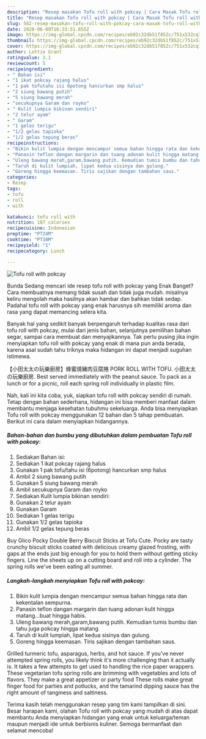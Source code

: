 ```yaml
---
description: "Resep masakan Tofu roll with pokcay | Cara Masak Tofu roll with pokcay Yang Menggugah Selera"
title: "Resep masakan Tofu roll with pokcay | Cara Masak Tofu roll with pokcay Yang Menggugah Selera"
slug: 562-resep-masakan-tofu-roll-with-pokcay-cara-masak-tofu-roll-with-pokcay-yang-menggugah-selera
date: 2020-06-09T16:33:51.655Z
image: https://img-global.cpcdn.com/recipes/eb92c32db51f852c/751x532cq70/tofu-roll-with-pokcay-foto-resep-utama.jpg
thumbnail: https://img-global.cpcdn.com/recipes/eb92c32db51f852c/751x532cq70/tofu-roll-with-pokcay-foto-resep-utama.jpg
cover: https://img-global.cpcdn.com/recipes/eb92c32db51f852c/751x532cq70/tofu-roll-with-pokcay-foto-resep-utama.jpg
author: Lottie Grant
ratingvalue: 3.1
reviewcount: 5
recipeingredient:
- " Bahan isi"
- "1 ikat pokcay rajang halus"
- "1 pak tofutahu isi 6potong hancurkan smp halus"
- "2 siung bawang putih"
- "5 siung bawang merah"
- "secukupnya Garam dan royko"
- " Kulit lumpia bikinan sendiri"
- "2 telur ayam"
- " Garam"
- "1 gelas terigu"
- "1/2 gelas tapioka"
- "1/2 gelas tepung beras"
recipeinstructions:
- "Bikin kulit lumpia dengan mencampur semua bahan hingga rata dan kekentalan sempurna."
- "Panasin teflon dangan margarin dan tuang adonan kulit hingga matang...buat hingga habis."
- "Uleng bawang merah,garam,bawang putih. Kemudian tumis bumbu dan tahu juga pokcay hingga matang"
- "Taruh di kulit lumpiah, lipat kedua sisinya dan gulung."
- "Goreng hingga keemasan. Tiris sajikan dengan tambahan saus."
categories:
- Resep
tags:
- tofu
- roll
- with

katakunci: tofu roll with 
nutrition: 187 calories
recipecuisine: Indonesian
preptime: "PT24M"
cooktime: "PT38M"
recipeyield: "1"
recipecategory: Lunch

---
```



![Tofu roll with pokcay](https://img-global.cpcdn.com/recipes/eb92c32db51f852c/751x532cq70/tofu-roll-with-pokcay-foto-resep-utama.jpg)

Bunda Sedang mencari ide resep tofu roll with pokcay yang Enak Banget? Cara membuatnya memang tidak susah dan tidak juga mudah. misalnya keliru mengolah maka hasilnya akan hambar dan bahkan tidak sedap. Padahal tofu roll with pokcay yang enak harusnya sih memiliki aroma dan rasa yang dapat memancing selera kita.

Banyak hal yang sedikit banyak berpengaruh terhadap kualitas rasa dari tofu roll with pokcay, mulai dari jenis bahan, selanjutnya pemilihan bahan segar, sampai cara membuat dan menyajikannya. Tak perlu pusing jika ingin menyiapkan tofu roll with pokcay yang enak di mana pun anda berada, karena asal sudah tahu triknya maka hidangan ini dapat menjadi suguhan istimewa.

【小田太太の玩樂廚房】蜂蜜燒豬肉豆腐捲 PORK ROLL WITH TOFU. 小田太太の玩樂廚房. Best served immediately with the peanut sauce. To pack as a lunch or for a picnic, roll each spring roll individually in plastic film.


Nah, kali ini kita coba, yuk, siapkan tofu roll with pokcay sendiri di rumah. Tetap dengan bahan sederhana, hidangan ini bisa memberi manfaat dalam membantu menjaga kesehatan tubuhmu sekeluarga. Anda bisa menyiapkan Tofu roll with pokcay menggunakan 12 bahan dan 5 tahap pembuatan. Berikut ini cara dalam menyiapkan hidangannya.

<!--inarticleads1-->

##### Bahan-bahan dan bumbu yang dibutuhkan dalam pembuatan Tofu roll with pokcay:

1. Sediakan  Bahan isi:
1. Sediakan 1 ikat pokcay rajang halus
1. Gunakan 1 pak tofu/tahu isi (6potong) hancurkan smp halus
1. Ambil 2 siung bawang putih
1. Gunakan 5 siung bawang merah
1. Ambil secukupnya Garam dan royko
1. Sediakan  Kulit lumpia bikinan sendiri:
1. Gunakan 2 telur ayam
1. Gunakan  Garam
1. Sediakan 1 gelas terigu
1. Gunakan 1/2 gelas tapioka
1. Ambil 1/2 gelas tepung beras


Buy Glico Pocky Double Berry Biscuit Sticks at Tofu Cute. Pocky are tasty crunchy biscuit sticks coated with delicious creamy glazed frosting, with gaps at the ends just big enough for you to hold them without getting sticky fingers. Line the sheets up on a cutting board and roll into a cylinder. The spring rolls we&#39;ve been eating all summer. 

<!--inarticleads2-->

##### Langkah-langkah menyiapkan Tofu roll with pokcay:

1. Bikin kulit lumpia dengan mencampur semua bahan hingga rata dan kekentalan sempurna.
1. Panasin teflon dangan margarin dan tuang adonan kulit hingga matang...buat hingga habis.
1. Uleng bawang merah,garam,bawang putih. Kemudian tumis bumbu dan tahu juga pokcay hingga matang
1. Taruh di kulit lumpiah, lipat kedua sisinya dan gulung.
1. Goreng hingga keemasan. Tiris sajikan dengan tambahan saus.


Grilled turmeric tofu, asparagus, herbs, and hot sauce. If you&#39;ve never attempted spring rolls, you likely think it&#39;s more challenging than it actually is. It takes a few attempts to get used to handling the rice paper wrappers. These vegetarian tofu spring rolls are brimming with vegetables and lots of flavors. They make a great appetizer or party food These rolls make great finger food for parties and potlucks, and the tamarind dipping sauce has the right amount of tanginess and saltiness. 

Terima kasih telah menggunakan resep yang tim kami tampilkan di sini. Besar harapan kami, olahan Tofu roll with pokcay yang mudah di atas dapat membantu Anda menyiapkan hidangan yang enak untuk keluarga/teman maupun menjadi ide untuk berbisnis kuliner. Semoga bermanfaat dan selamat mencoba!
